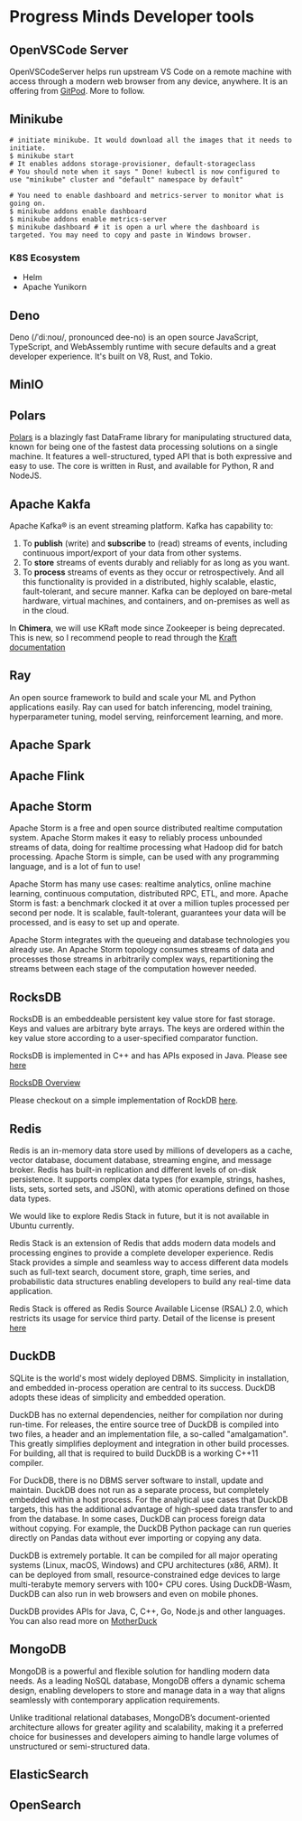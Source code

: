 # Progress Minds Developer tools

## OpenVSCode Server

OpenVSCodeServer helps run upstream VS Code on a remote machine with access through a modern web browser from any device, anywhere. It is an offering from [GitPod](https://www/gitpod.io). More to follow.

## Minikube

```shell
# initiate minikube. It would download all the images that it needs to initiate.
$ minikube start
# It enables addons storage-provisioner, default-storageclass
# You should note when it says " Done! kubectl is now configured to use "minikube" cluster and "default" namespace by default"

# You need to enable dashboard and metrics-server to monitor what is going on.
$ minikube addons enable dashboard
$ minikube addons enable metrics-server
$ minikube dashboard # it is open a url where the dashboard is targeted. You may need to copy and paste in Windows browser.
```

### K8S Ecosystem

- Helm
- Apache Yunikorn

## Deno

Deno (/ˈdiːnoʊ/, pronounced dee-no) is an open source JavaScript, TypeScript, and WebAssembly runtime with secure defaults and a great developer experience. It's built on V8, Rust, and Tokio.

## MinIO

## Polars

[Polars](https://pola.rs/) is a blazingly fast DataFrame library for manipulating structured data, known for being one of the fastest data processing solutions on a single machine. It features a well-structured, typed API that is both expressive and easy to use. The core is written in Rust, and available for Python, R and NodeJS.

## Apache Kakfa

Apache Kafka® is an event streaming platform. Kafka has capability to:

1. To **publish** (write) and **subscribe** to (read) streams of events, including continuous import/export of your data from other systems.
2. To **store** streams of events durably and reliably for as long as you want.
3. To **process** streams of events as they occur or retrospectively.
And all this functionality is provided in a distributed, highly scalable, elastic, fault-tolerant, and secure manner. Kafka can be deployed on bare-metal hardware, virtual machines, and containers, and on-premises as well as in the cloud.

In **Chimera**, we will use KRaft mode since Zookeeper is being deprecated. This is new, so I recommend people to read through the [Kraft documentation](https://kafka.apache.org/documentation/#kraft)

## Ray

An open source framework to build and scale your ML and Python applications easily. Ray can used for batch inferencing, model training, hyperparameter tuning, model serving, reinforcement learning, and more.

## Apache Spark

## Apache Flink

## Apache Storm

Apache Storm is a free and open source distributed realtime computation system. Apache Storm makes it easy to reliably process unbounded streams of data, doing for realtime processing what Hadoop did for batch processing. Apache Storm is simple, can be used with any programming language, and is a lot of fun to use!

Apache Storm has many use cases: realtime analytics, online machine learning, continuous computation, distributed RPC, ETL, and more. Apache Storm is fast: a benchmark clocked it at over a million tuples processed per second per node. It is scalable, fault-tolerant, guarantees your data will be processed, and is easy to set up and operate.

Apache Storm integrates with the queueing and database technologies you already use. An Apache Storm topology consumes streams of data and processes those streams in arbitrarily complex ways, repartitioning the streams between each stage of the computation however needed.

## RocksDB

RocksDB is an embeddeable persistent key value store for fast storage. Keys and values are arbitrary byte arrays. The keys are ordered within the key value store according to a user-specified comparator function.

RocksDB is implemented in C++ and has APIs exposed in Java. Please see [here](https://github.com/facebook/rocksdb/tree/main/java/src/main/java/org/rocksdb)

[RocksDB Overview](https://github.com/facebook/rocksdb/wiki/RocksDB-Overview)

Please checkout on a simple implementation of RockDB [here](https://dev.to/thegroo/simple-rocksdb-with-java-crash-course-20o7).

## Redis

Redis is an in-memory data store used by millions of developers as a cache, vector database, document database, streaming engine, and message broker. Redis has built-in replication and different levels of on-disk persistence. It supports complex data types (for example, strings, hashes, lists, sets, sorted sets, and JSON), with atomic operations defined on those data types.

We would like to explore Redis Stack in future, but it is not available in Ubuntu currently.

Redis Stack is an extension of Redis that adds modern data models and processing engines to provide a complete developer experience. Redis Stack provides a simple and seamless way to access different data models such as full-text search, document store, graph, time series, and probabilistic data structures enabling developers to build any real-time data application.

Redis Stack is offered as Redis Source Available License (RSAL) 2.0, which restricts its usage for service third party. Detail of the license is present [here](https://redis.io/about/license/)

## DuckDB

SQLite is the world's most widely deployed DBMS. Simplicity in installation, and embedded in-process operation are central to its success. DuckDB adopts these ideas of simplicity and embedded operation.

DuckDB has no external dependencies, neither for compilation nor during run-time. For releases, the entire source tree of DuckDB is compiled into two files, a header and an implementation file, a so-called "amalgamation". This greatly simplifies deployment and integration in other build processes. For building, all that is required to build DuckDB is a working C++11 compiler.

For DuckDB, there is no DBMS server software to install, update and maintain. DuckDB does not run as a separate process, but completely embedded within a host process. For the analytical use cases that DuckDB targets, this has the additional advantage of high-speed data transfer to and from the database. In some cases, DuckDB can process foreign data without copying. For example, the DuckDB Python package can run queries directly on Pandas data without ever importing or copying any data.

DuckDB is extremely portable. It can be compiled for all major operating systems (Linux, macOS, Windows) and CPU architectures (x86, ARM). It can be deployed from small, resource-constrained edge devices to large multi-terabyte memory servers with 100+ CPU cores. Using DuckDB-Wasm, DuckDB can also run in web browsers and even on mobile phones.

DuckDB provides APIs for Java, C, C++, Go, Node.js and other languages. You can also read more on [MotherDuck](https://motherduck.com/docs/getting-started/)

## MongoDB

MongoDB is a powerful and flexible solution for handling modern data needs. As a leading NoSQL database, MongoDB offers a dynamic schema design, enabling developers to store and manage data in a way that aligns seamlessly with contemporary application requirements.

Unlike traditional relational databases, MongoDB’s document-oriented architecture allows for greater agility and scalability, making it a preferred choice for businesses and developers aiming to handle large volumes of unstructured or semi-structured data.

## ElasticSearch

## OpenSearch
